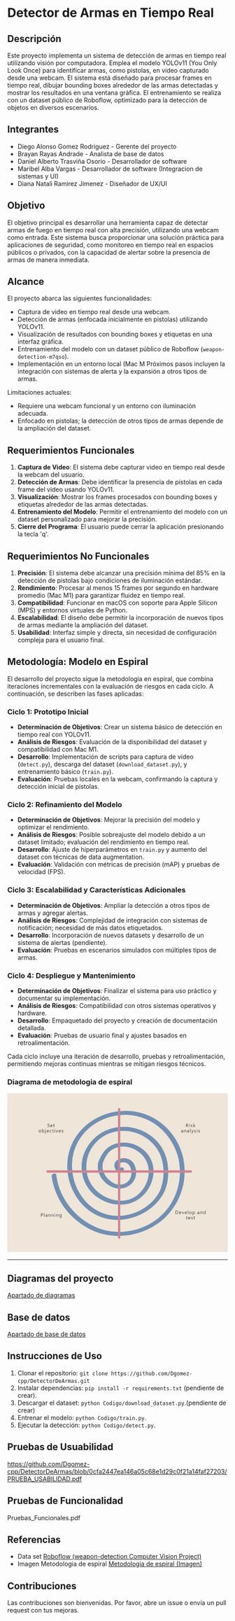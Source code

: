 # Detector de Armas en Tiempo Real

## Descripción
Este proyecto implementa un sistema de detección de armas en tiempo real utilizando visión por computadora. Emplea el modelo YOLOv11 (You Only Look Once) para identificar armas, como pistolas, en video capturado desde una webcam. El sistema está diseñado para procesar frames en tiempo real, dibujar bounding boxes alrededor de las armas detectadas y mostrar los resultados en una ventana gráfica. El entrenamiento se realiza con un dataset público de Roboflow, optimizado para la detección de objetos en diversos escenarios.

## Integrantes
- Diego Alonso Gomez Rodriguez - Gerente del proyecto
- Brayan Rayas Andrade - Analista de base de datos
- Daniel Alberto Trasviña Osorio - Desarrollador de software
- Maribel Alba Vargas - Desarrollador de software (Integracion de sistemas y UI)
- Diana Natali Ramirez Jimenez - Diseñador de UX/UI

## Objetivo
El objetivo principal es desarrollar una herramienta capaz de detectar armas de fuego en tiempo real con alta precisión, utilizando una webcam como entrada. Este sistema busca proporcionar una solución práctica para aplicaciones de seguridad, como monitoreo en tiempo real en espacios públicos o privados, con la capacidad de alertar sobre la presencia de armas de manera inmediata.

## Alcance
El proyecto abarca las siguientes funcionalidades:
- Captura de video en tiempo real desde una webcam.
- Detección de armas (enfocada inicialmente en pistolas) utilizando YOLOv11.
- Visualización de resultados con bounding boxes y etiquetas en una interfaz gráfica.
- Entrenamiento del modelo con un dataset público de Roboflow (`weapon-detection-m7qso`).
- Implementación en un entorno local (Mac M Próximos pasos incluyen la integración con sistemas de alerta y la expansión a otros tipos de armas.

Limitaciones actuales:
- Requiere una webcam funcional y un entorno con iluminación adecuada.
- Enfocado en pistolas; la detección de otros tipos de armas depende de la ampliación del dataset.

## Requerimientos Funcionales
1. **Captura de Video**: El sistema debe capturar video en tiempo real desde la webcam del usuario.
2. **Detección de Armas**: Debe identificar la presencia de pistolas en cada frame del video usando YOLOv11.
3. **Visualización**: Mostrar los frames procesados con bounding boxes y etiquetas alrededor de las armas detectadas.
4. **Entrenamiento del Modelo**: Permitir el entrenamiento del modelo con un dataset personalizado para mejorar la precisión.
5. **Cierre del Programa**: El usuario puede cerrar la aplicación presionando la tecla 'q'.

## Requerimientos No Funcionales
1. **Precisión**: El sistema debe alcanzar una precisión mínima del 85% en la detección de pistolas bajo condiciones de iluminación estándar.
2. **Rendimiento**: Procesar al menos 15 frames por segundo en hardware promedio (Mac M1) para garantizar fluidez en tiempo real.
3. **Compatibilidad**: Funcionar en macOS con soporte para Apple Silicon (MPS) y entornos virtuales de Python.
4. **Escalabilidad**: El diseño debe permitir la incorporación de nuevos tipos de armas mediante la ampliación del dataset.
5. **Usabilidad**: Interfaz simple y directa, sin necesidad de configuración compleja para el usuario final.

## Metodología: Modelo en Espiral
El desarrollo del proyecto sigue la metodología en espiral, que combina iteraciones incrementales con la evaluación de riesgos en cada ciclo. A continuación, se describen las fases aplicadas:

### Ciclo 1: Prototipo Inicial
- **Determinación de Objetivos**: Crear un sistema básico de detección en tiempo real con YOLOv11.
- **Análisis de Riesgos**: Evaluación de la disponibilidad del dataset y compatibilidad con Mac M1.
- **Desarrollo**: Implementación de scripts para captura de video (`detect.py`), descarga del dataset (`download_dataset.py`), y entrenamiento básico (`train.py`).
- **Evaluación**: Pruebas locales en la webcam, confirmando la captura y detección inicial de pistolas.

### Ciclo 2: Refinamiento del Modelo
- **Determinación de Objetivos**: Mejorar la precisión del modelo y optimizar el rendimiento.
- **Análisis de Riesgos**: Posible sobreajuste del modelo debido a un dataset limitado; evaluación del rendimiento en tiempo real.
- **Desarrollo**: Ajuste de hiperparámetros en `train.py` y aumento del dataset con técnicas de data augmentation.
- **Evaluación**: Validación con métricas de precisión (mAP) y pruebas de velocidad (FPS).

### Ciclo 3: Escalabilidad y Características Adicionales
- **Determinación de Objetivos**: Ampliar la detección a otros tipos de armas y agregar alertas.
- **Análisis de Riesgos**: Complejidad de integración con sistemas de notificación; necesidad de más datos etiquetados.
- **Desarrollo**: Incorporación de nuevos datasets y desarrollo de un sistema de alertas (pendiente).
- **Evaluación**: Pruebas en escenarios simulados con múltiples tipos de armas.

### Ciclo 4: Despliegue y Mantenimiento
- **Determinación de Objetivos**: Finalizar el sistema para uso práctico y documentar su implementación.
- **Análisis de Riesgos**: Compatibilidad con otros sistemas operativos y hardware.
- **Desarrollo**: Empaquetado del proyecto y creación de documentación detallada.
- **Evaluación**: Pruebas de usuario final y ajustes basados en retroalimentación.

Cada ciclo incluye una iteración de desarrollo, pruebas y retroalimentación, permitiendo mejoras continuas mientras se mitigan riesgos técnicos.

### Diagrama de metodologia de espiral

![Diagrama de metodologia de espiral](images/spiral_image.jpg)

---

## Diagramas del proyecto

[Apartado de diagramas](https://github.com/Dgomez-cpp/DetectorDeArmas/tree/main/Diagramas)

## Base de datos

[Apartado de base de datos](https://github.com/Dgomez-cpp/DetectorDeArmas/tree/main/BaseDeDatos)

## Instrucciones de Uso
1. Clonar el repositorio: `git clone https://github.com/Dgomez-cpp/DetectorDeArmas.git`
2. Instalar dependencias: `pip install -r requirements.txt` (pendiente de crear).
3. Descargar el dataset: `python Codigo/download_dataset.py`.(pendiente de crear)
4. Entrenar el modelo: `python Codigo/train.py`.
5. Ejecutar la detección: `python Codigo/detect.py`.

## Pruebas de Usuabilidad

https://github.com/Dgomez-cpp/DetectorDeArmas/blob/0cfa2447ea146a05c68e1d29c0f21a14faf27203/PRUEBA_USABILIDAD.pdf

## Pruebas de Funcionalidad

Pruebas_Funcionales.pdf

## Referencias

- Data set
  [Roboflow (weapon-detection Computer Vision Project)](https://universe.roboflow.com/yolov7test-u13vc/weapon-detection-m7qso)
- Imagen Metodologia de espiral
  [Metodologia de espiral (Imagen)](https://intelequia.com/Portals/0/Blog/Images/modelo%20en%20espiral.jpg?ver=mzH0oeOpJ2T7ug8UglTUEw==)

## Contribuciones
Las contribuciones son bienvenidas. Por favor, abre un issue o envía un pull request con tus mejoras.
